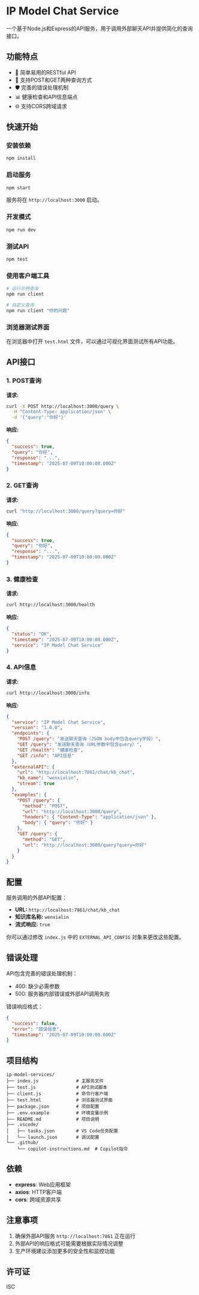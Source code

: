 # IP Model Chat Service

一个基于Node.js和Express的API服务，用于调用外部聊天API并提供简化的查询接口。

## 功能特点

- 🚀 简单易用的RESTful API
- 🔄 支持POST和GET两种查询方式
- 🛡️ 完善的错误处理机制
- 📊 健康检查和API信息端点
- 🌐 支持CORS跨域请求

## 快速开始

### 安装依赖

```bash
npm install
```

### 启动服务

```bash
npm start
```

服务将在 `http://localhost:3000` 启动。

### 开发模式

```bash
npm run dev
```

### 测试API

```bash
npm test
```

### 使用客户端工具

```bash
# 运行示例查询
npm run client

# 自定义查询
npm run client "你的问题"
```

### 浏览器测试界面

在浏览器中打开 `test.html` 文件，可以通过可视化界面测试所有API功能。

## API接口

### 1. POST查询

**请求:**
```bash
curl -X POST http://localhost:3000/query \
  -H "Content-Type: application/json" \
  -d '{"query":"你好"}'
```

**响应:**
```json
{
  "success": true,
  "query": "你好",
  "response": "...",
  "timestamp": "2025-07-09T10:00:00.000Z"
}
```

### 2. GET查询

**请求:**
```bash
curl "http://localhost:3000/query?query=你好"
```

**响应:**
```json
{
  "success": true,
  "query": "你好",
  "response": "...",
  "timestamp": "2025-07-09T10:00:00.000Z"
}
```

### 3. 健康检查

**请求:**
```bash
curl http://localhost:3000/health
```

**响应:**
```json
{
  "status": "OK",
  "timestamp": "2025-07-09T10:00:00.000Z",
  "service": "IP Model Chat Service"
}
```

### 4. API信息

**请求:**
```bash
curl http://localhost:3000/info
```

**响应:**
```json
{
  "service": "IP Model Chat Service",
  "version": "1.0.0",
  "endpoints": {
    "POST /query": "发送聊天查询（JSON body中包含query字段）",
    "GET /query": "发送聊天查询（URL参数中包含query）",
    "GET /health": "健康检查",
    "GET /info": "API信息"
  },
  "externalAPI": {
    "url": "http://localhost:7861/chat/kb_chat",
    "kb_name": "wenxialin",
    "stream": true
  },
  "examples": {
    "POST /query": {
      "method": "POST",
      "url": "http://localhost:3000/query",
      "headers": { "Content-Type": "application/json" },
      "body": { "query": "你好" }
    },
    "GET /query": {
      "method": "GET",
      "url": "http://localhost:3000/query?query=你好"
    }
  }
}
```

## 配置

服务调用的外部API配置：

- **URL:** `http://localhost:7861/chat/kb_chat`
- **知识库名称:** `wenxialin`
- **流式响应:** `true`

你可以通过修改 `index.js` 中的 `EXTERNAL_API_CONFIG` 对象来更改这些配置。

## 错误处理

API包含完善的错误处理机制：

- 400: 缺少必需参数
- 500: 服务器内部错误或外部API调用失败

错误响应格式：
```json
{
  "success": false,
  "error": "错误信息",
  "timestamp": "2025-07-09T10:00:00.000Z"
}
```

## 项目结构

```
ip-model-services/
├── index.js              # 主服务文件
├── test.js               # API测试脚本
├── client.js             # 命令行客户端
├── test.html             # 浏览器测试界面
├── package.json          # 项目配置
├── .env.example          # 环境变量示例
├── README.md             # 项目说明
├── .vscode/
│   ├── tasks.json        # VS Code任务配置
│   └── launch.json       # 调试配置
└── .github/
    └── copilot-instructions.md  # Copilot指令
```

## 依赖

- **express**: Web应用框架
- **axios**: HTTP客户端
- **cors**: 跨域资源共享

## 注意事项

1. 确保外部API服务 `http://localhost:7861` 正在运行
2. 外部API的响应格式可能需要根据实际情况调整
3. 生产环境建议添加更多的安全性和监控功能

## 许可证

ISC
